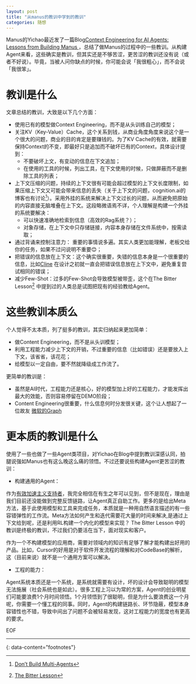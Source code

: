 ```yaml
---
layout: post
title: "从manus的教训中学到的教训"
categories: 随想
---
```


Manus的Yichao最近发了一篇Blog[Context Engineering for AI Agents: Lessons from Building Manus
](https://manus.im/blog/Context-Engineering-for-AI-Agents-Lessons-from-Building-Manus)，总结了做Manus的过程中的一些教训。从构建Agent来看，这些确实是教训，但其实还是不够苦涩，更苦涩的教训还没有说（或者不好说）。毕竟，当被人问你缺点的时候，你可能会说「我很粗心」，而不会说「我很笨」。

# 教训是什么
文章总结的教训，大致是以下几个方面：
- 使用已有的模型做Context Engineering，而不是从头训练自己的模型；
- 关注KV（Key-Value）Cache，这个关系到钱，从商业角度角度来说这个是一个很大的问题，商业的目的肯定是要赚钱的。为了KV Cache的有效，就需要保持Context的不变，即最好只是追加而不破坏已有的Context，具体设计提到：
    - 不要破坏上文，有变动的信息在下文追加；
    - 在使用的工具的时候，列出工具，在下文使用的时候，只做屏蔽而不是删除工具的列表；
- 上下文压缩的问题，持续的上下文很有可能会超过模型的上下文长度限制，如果压缩上下文又可能会带来信息的丢失（关于上下文的问题，cognition.ai的博客也有讨论[^1]）。采用外挂的系统来解决上下文过长的问题，从而避免把原始的内容直接无脑堆叠在上下文。这段略微语焉不详，个人理解是构建一个外挂的系统要解决：
    - 可以快速准确地检索到信息（高效的Rag系统？）；
    - 对象存储，在上下文中只存储链接，内容本身存储在文件系统中，按需读取；
- 通过背诵来控制注意力： 重要的事情说多遍。其实人类更加能理解，老板交给你的任务，如果不过问说明不重要😊；
- 把错误的信息放在上下文：这个确实很重要，失错的信息本身是一个很重要的信息，比如[Cline](https://cline.bot/) 在设计之初就一直会把错误信息放在上下文中，避免重复尝试相同的错误；
- 减少Few-Shot：过多的Few-Shot会导致模型被带歪，这个在The Bitter Lesson[^2] 中提到过的人类总是试图把现有的经验教给Agent。


# 这些教训本质么
个人觉得不太本质，列了挺多的教训，其实归纳起来更加简单：
- 做Content Engineering，而不是从头训模型；
- 利用工程能力减少上下文的开销，不过重要的信息（比如错误）还是要放入上下文，该省省，该花花；
- 给模型以一定自由，要不然就降级成工作流了。

更简单的教训是：
- 虽然是AI时代，工程能力还是核心，好的模型加上好的工程能力，才能发挥出最大的效能，否则容易停留在DEMO阶段；
- Content Engineering很重要，什么信息何时分发很关键，这个让人想起了一位故友 [微软的Graph](https://learn.microsoft.com/zh-cn/graph/overview)

# 更本质的教训是什么
使用了一些也做了一些Agent类项目，对Yichao在Blog中提到教训深感认同，拍腿说强如Manus也有这么晚这么痛的领悟。不过还要说些构建Agent更苦涩的教训：
- 构建通用的Agent：

作为[有效加速主义支持者](https://zh.wikipedia.org/zh-hans/%E6%9C%89%E6%95%88%E5%8A%A0%E9%80%9F%E4%B8%BB%E7%BE%A9)，我完全相信在有生之年可以见到，但不是现在，理由是我们目前还没能做到完整反馈链路，让Agent真正自助工作。更多的是给出Meta方法，基于此使用模型和工具来完成任务，本质就是一种用自然语言描述的有一些容错弹性的工作流。Meta方法如何产生和迭代需要花大量的时间来解决,是通过上下文给到呢，还是利用RL构建一个内化的模型来实现？ The Bitter Lesson 中的教训是终极的教训，不过我们仍要活在当下，面对现实和客户。

作为一个不构建模型的应用商，需要对领域内的知识有足够了解才能构建出好用的产品。比如，Cursor的好用是对于软件开发流程的理解和对CodeBase的解析，这（目前来说）就不是一个通用方案可以解决。
- 工程的能力：

Agent系统本质还是一个系统，是系统就需要有设计，坏的设计会导致聪明的模型无法施展（社会系统也是如此）。很多工程上习以为常的方案，Agent的创业明星们可能要浪费1个月时间领悟。1个月领悟到了很聪明，但是为什么要浪费这一个月呢，你需要一个懂工程的同事。同时，Agent的构建链路长、环节隐蔽，模型本身容错性也不错，导致中间出了问题不会被轻易发现，这对工程能力的宽度也有更高的要求。


EOF

---
{: data-content="footnotes"}

[^1]: [Don’t Build Multi-Agents](https://cognition.ai/blog/dont-build-multi-agents)
[^2]: [The Bitter Lesson](http://www.incompleteideas.net/IncIdeas/BitterLesson.html)

